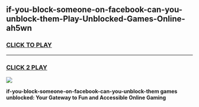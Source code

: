 
## if-you-block-someone-on-facebook-can-you-unblock-them-Play-Unblocked-Games-Online-ah5wn
<h3>
<a href="https://premium76.site?title=if-you-block-someone-on-facebook-can-you-unblock-them&ref=25A">CLICK TO PLAY</a></h3>
<hr>

<h3>
<a href="https://premium76.site?title=if-you-block-someone-on-facebook-can-you-unblock-them&ref=25A">CLICK 2 PLAY</a>
  
</h3>

<a href="https://premium76.site?title=if-you-block-someone-on-facebook-can-you-unblock-them&ref=25A"><img src="https://clearcache.store/games.png"></a>


**if-you-block-someone-on-facebook-can-you-unblock-them games unblocked: Your Gateway to Fun and Accessible Online Gaming**
